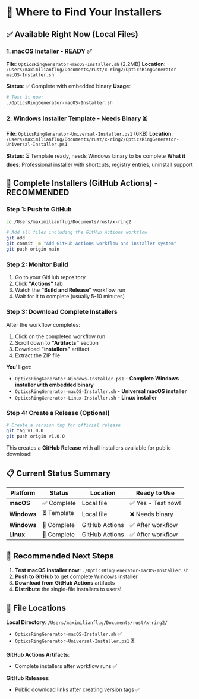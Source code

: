 # 📍 Where to Find Your Installers

## ✅ **Available Right Now (Local Files)**

### 1. **macOS Installer** - READY ✅
**File**: `OpticsRingGenerator-macOS-Installer.sh` (2.2MB)
**Location**: `/Users/maximilianflug/Documents/rust/x-ring2/OpticsRingGenerator-macOS-Installer.sh`

**Status**: ✅ Complete with embedded binary
**Usage**: 
```bash
# Test it now:
./OpticsRingGenerator-macOS-Installer.sh
```

### 2. **Windows Installer Template** - Needs Binary ⏳
**File**: `OpticsRingGenerator-Universal-Installer.ps1` (6KB)
**Location**: `/Users/maximilianflug/Documents/rust/x-ring2/OpticsRingGenerator-Universal-Installer.ps1`

**Status**: ⏳ Template ready, needs Windows binary to be complete
**What it does**: Professional installer with shortcuts, registry entries, uninstall support

## 🚀 **Complete Installers (GitHub Actions) - RECOMMENDED**

### Step 1: Push to GitHub
```bash
cd /Users/maximilianflug/Documents/rust/x-ring2

# Add all files including the GitHub Actions workflow
git add .
git commit -m "Add GitHub Actions workflow and installer system"
git push origin main
```

### Step 2: Monitor Build
1. Go to your GitHub repository
2. Click **"Actions"** tab
3. Watch the **"Build and Release"** workflow run
4. Wait for it to complete (usually 5-10 minutes)

### Step 3: Download Complete Installers
After the workflow completes:
1. Click on the completed workflow run
2. Scroll down to **"Artifacts"** section
3. Download **"installers"** artifact
4. Extract the ZIP file

**You'll get**:
- `OpticsRingGenerator-Windows-Installer.ps1` - **Complete Windows installer with embedded binary**
- `OpticsRingGenerator-macOS-Installer.sh` - **Universal macOS installer** 
- `OpticsRingGenerator-Linux-Installer.sh` - **Linux installer**

### Step 4: Create a Release (Optional)
```bash
# Create a version tag for official release
git tag v1.0.0
git push origin v1.0.0
```

This creates a **GitHub Release** with all installers available for public download!

## 📋 **Current Status Summary**

| Platform | Status | Location | Ready to Use |
|----------|--------|----------|-------------|
| **macOS** | ✅ Complete | Local file | ✅ Yes - Test now! |
| **Windows** | ⏳ Template | Local file | ❌ Needs binary |
| **Windows** | 🚀 Complete | GitHub Actions | ✅ After workflow |
| **Linux** | 🚀 Complete | GitHub Actions | ✅ After workflow |

## 🎯 **Recommended Next Steps**

1. **Test macOS installer now**: `./OpticsRingGenerator-macOS-Installer.sh`
2. **Push to GitHub** to get complete Windows installer
3. **Download from GitHub Actions** artifacts
4. **Distribute** the single-file installers to users!

## 📂 **File Locations**

**Local Directory**: `/Users/maximilianflug/Documents/rust/x-ring2/`
- `OpticsRingGenerator-macOS-Installer.sh` ✅ 
- `OpticsRingGenerator-Universal-Installer.ps1` ⏳

**GitHub Actions Artifacts**: 
- Complete installers after workflow runs ✅

**GitHub Releases**:
- Public download links after creating version tags ✅
